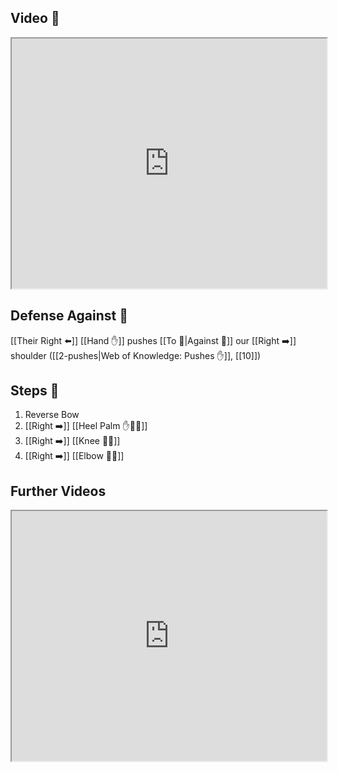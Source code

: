 ## Video 🎥

<iframe src="https://www.youtube.com/embed/lV8R81vuRuM" width="100%" height="400"></iframe>

## Defense Against 🤺

[[Their Right ⬅️]] [[Hand ✋]] pushes [[To 🎯|Against 🎯]] our [[Right ➡️]] shoulder ([[2-pushes|Web of Knowledge: Pushes ✋]], [[10]])
## Steps 👣

1. Reverse Bow
2. [[Right ➡️]] [[Heel Palm ✋🌴💥]]
3. [[Right ➡️]] [[Knee 🦵💥]]
4. [[Right ➡️]] [[Elbow 💪💥]]

## Further Videos

<iframe src="https://www.youtube.com/embed/IXZ6kr4VHQw?start=206&end=224" width="100%" height="400"></iframe>
